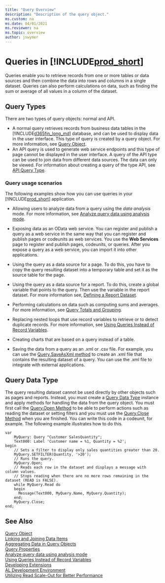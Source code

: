 ```yaml
---
title: "Query Overview"
description: "Description of the query object."
ms.custom: na
ms.date: 04/01/2021
ms.reviewer: na
ms.topic: overview
author: jswymer
---
```


# Queries in [!INCLUDE[prod_short](includes/prod_short.md)]

Queries enable you to retrieve records from one or more tables or data sources and then combine the data into rows and columns in a single dataset. Queries can also perform calculations on data, such as finding the sum or average of all values in a column of the dataset.

## Query Types

There are two types of query objects: normal and API.

- A normal query retrieves records from business data tables in the [!INCLUDE[d365fin_long_md](includes/d365fin_long_md.md)] database, and can be used to display data in the user interface. This type of query is created by a query object. For more information, see [Query Object](devenv-query-object.md). 
- An API query is used to generate web service endpoints and this type of page cannot be displayed in the user interface. A query of the API type can be used to join data from different data sources. The data can only be viewed. For information about creating a query of the type API, see [API Query Type](devenv-api-querytype.md).

### Query usage scenarios
  
The following examples show how you can use queries in your [!INCLUDE[prod_short](includes/prod_short.md)] application.  

- Allowing users to analyze data from a query using the *data analysis* mode. For more information, see [Analyze query data using analysis mode](/dynamics365/business-central/analysis-mode?toc=/dynamics365/business-central/dev-itpro/toc.json).

- Exposing data as an OData web service. You can register and publish a query as a web service in the same way that you can register and publish pages or codeunits as web services. You use the **Web Services** page to register and publish pages, codeunits, or queries. After you expose a query as a web service, you can import it into other applications.

- Using the query as a data source for a page. To do this, you have to copy the query resulting dataset into a temporary table and set it as the source table for the page. 

- Using the query as a data source for a report. To do this, create a global variable that points to the query. Then use the variable in the report dataset. For more information see, [Defining a Report Dataset](devenv-report-dataset.md).

- Performing calculations on data such as computing sums and averages. For more information, see [Query Totals and Grouping](devenv-query-totals-grouping.md).

- Replacing nested loops that use record variables to retrieve or to detect duplicate records. For more information, see [Using Queries Instead of Record Variables](devenv-query-using-instead-record-variables.md).

- Creating charts that are based on a query instead of a table.  

- Saving the data from a query as an .xml or .csv file. For example, you can use the [Query.SaveAsXml method](methods-auto/query/query-saveasxml-integer-string-method.md) to create an .xml file that contains the resulting dataset of a query. You can use the .xml file to integrate with external applications.  

## Query Data Type
The query resulting dataset cannot be used directly by other objects such as pages and reports. Instead, you must create a [Query Data Type](methods-auto/query/query-data-type.md) instance and apply methods for handling the data from the query object. You must first call the [Query.Open Method](methods-auto/query/queryinstance-open-method.md) to be able to perform actions such as reading the dataset or setting filters and you must use the [Query.Close Method](methods-auto/query/queryinstance-close-method.md) when you are finished. You can write this code in a codeunit, for example. The following example illustrates how to do this. 

```AL
var
    MyQuery: Query "Customer SalesQuantity";
    Text000: Label 'Customer name = %1, Quantity = %2';
begin
    // Sets a filter to display only sales quantities greater than 20.  
    MyQuery.SETFILTER(Quantity, '>20');   
    // Runs the query.  
    MyQuery.Open;  
    // Reads each row in the dataset and displays a message with column values.  
    // Stops reading when there are no more rows remaining in the dataset (READ is FALSE).  
    while MyQuery.Read do  
    begin  
      Message(Text000, MyQuery.Name, MyQuery.Quantity);  
    end;  
    MyQuery.Close;  
end;
```

## See Also
[Query Object](devenv-query-object.md)  
[Linking and Joining Data Items](devenv-query-links-joins.md)  
[Aggregating Data in Query Objects](devenv-query-totals-grouping.md)  
[Query Properties](properties/devenv-query-properties.md)  
[Analyze query data using analysis mode](/dynamics365/business-central/analysis-mode?toc=/dynamics365/business-central/dev-itpro/toc.json)  
[Using Queries Instead of Record Variables](devenv-query-using-instead-record-variables.md)  
[Developing Extensions](devenv-dev-overview.md)  
[AL Development Environment](devenv-reference-overview.md)  
[Utilizing Read Scale-Out for Better Performance](../administration/database-read-scale-out-overview.md)  